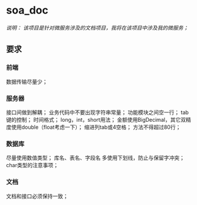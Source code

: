 # soa_doc

###### 说明： 该项目是针对微服务涉及的文档项目，我将在该项目中涉及我的微服务；

## 要求
### 前端
数据传输尽量少；
### 服务器
接口间做到解耦；
业务代码中不要出现字符串常量；
功能模块之间空一行；
tab键的控制；
时间格式；
long，int，short用法；
金额使用BigDecimal，其它双精度使用double（float考虑一下）；
缩进列tab或4空格；
方法不得超过80行；
### 数据库
尽量使用数值类型；
库名、表名、字段名 多使用下划线，防止与保留字冲突；
char类型的注意事项；
### 文档
文档和接口必须保持一致；
